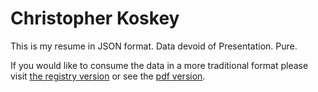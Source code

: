 # Christopher Koskey

This is my resume in JSON format.  Data devoid of Presentation.  Pure.

If you would like to consume the data in a more traditional format please visit [the registry version](http://registry.jsonresume.org/koskey) or see the [pdf version](resume.pdf).
